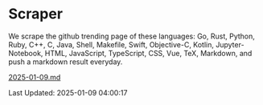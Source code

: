 # Scraper

We scrape the github trending page of these languages: Go, Rust, Python, Ruby, C++, C, Java, Shell, Makefile, Swift, Objective-C, Kotlin, Jupyter-Notebook, HTML, JavaScript, TypeScript, CSS, Vue, TeX, Markdown, and push a markdown result everyday.

[2025-01-09.md](https://github.com/yangwenmai/github-trending-backup/blob/master/2025-01-09.md)

Last Updated: 2025-01-09 04:00:17